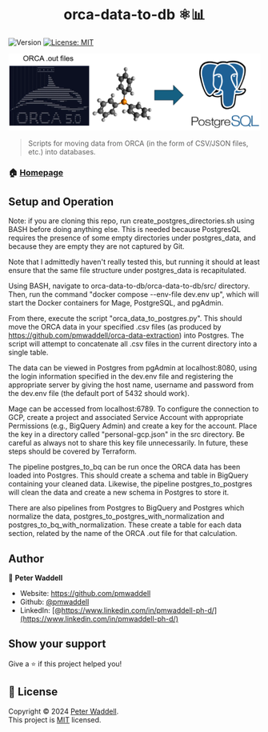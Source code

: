 <h1 align="center">orca-data-to-db ⚛️📊</h1>
<p>
  <img alt="Version" src="https://img.shields.io/badge/version-0.0.1-blue.svg?cacheSeconds=2592000" />
  <a href="https://www.mit.edu/~amini/LICENSE.md" target="_blank">
    <img alt="License: MIT" src="https://img.shields.io/badge/License-MIT-yellow.svg" />
  </a>
</p>

![logo](logo.PNG)

> Scripts for moving data from ORCA (in the form of CSV/JSON files, etc.) into databases.

### 🏠 [Homepage](github.com/pmwaddell/orca-data-to-db)

## Setup and Operation

Note: if you are cloning this repo, run create_postgres_directories.sh using BASH before doing anything else. 
This is needed because PostgresQL requires the presence of some empty directories under postgres_data, and 
because they are empty they are not captured by Git. 

Note that I admittedly haven't really tested this, but running it should at least ensure that the same 
file structure under postgres_data is recapitulated.

Using BASH, navigate to orca-data-to-db/orca-data-to-db/src/ directory. 
Then, run the command "docker compose --env-file dev.env up", which will start the Docker containers 
for Mage, PostgreSQL, and pgAdmin.

From there, execute the script "orca_data_to_postgres.py". 
This should move the ORCA data in your specified .csv files (as produced by 
https://github.com/pmwaddell/orca-data-extraction) into Postgres. 
The script will attempt to concatenate all .csv files in the current directory into a single table.

The data can be viewed in Postgres from pgAdmin at localhost:8080, using the login information specified 
in the dev.env file and registering the appropriate server by giving the host name, username and password 
from the dev.env file (the default port of 5432 should work). 

Mage can be accessed from localhost:6789. To configure the connection to GCP, create a project and 
associated Service Account with appropriate Permissions (e.g., BigQuery Admin) and create a key for 
the account. Place the key in a directory called "personal-gcp.json" in the src directory. Be careful 
as always not to share this key file unnecessarily. In future, these steps should be covered by Terraform.

The pipeline postgres_to_bq can be run once the ORCA data has been loaded into Postgres. 
This should create a schema and table in BigQuery containing your cleaned data. Likewise, the pipeline 
postgres_to_postgres will clean the data and create a new schema in Postgres to store it.

There are also pipelines from Postgres to BigQuery and Postgres which normalize the data, 
postgres_to_postgres_with_normalization and postgres_to_bq_with_normalization. These create a table 
for each data section, related by the name of the ORCA .out file for that calculation. 

## Author

👤 **Peter Waddell**

* Website: https://github.com/pmwaddell
* Github: [@pmwaddell](https://github.com/pmwaddell)
* LinkedIn: [@https://www.linkedin.com/in/pmwaddell-ph-d/](https://www.linkedin.com/in/pmwaddell-ph-d/)

## Show your support

Give a ⭐️ if this project helped you!

## 📝 License

Copyright © 2024 [Peter Waddell](https://github.com/pmwaddell).<br />
This project is [MIT](https://www.mit.edu/~amini/LICENSE.md) licensed.
